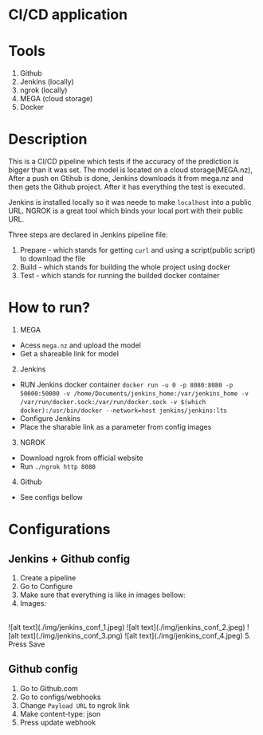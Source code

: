 # CI/CD application

# Tools
1. Github
2. Jenkins (locally)
3. ngrok (locally)
4. MEGA (cloud storage)
5. Docker

# Description
This is a CI/CD pipeline which tests if the accuracy of the prediction is bigger than it was set. The model is located on a cloud storage(MEGA.nz), After a push on Gtihub is done, Jenkins downloads it from mega.nz and then gets the Github project. After it has everything the test is executed.

Jenkins is installed locally so it was neede to make `localhost` into a public URL. NGROK is a great tool which binds your local port with their public URL.

Three steps are declared in Jenkins pipeline file:
1. Prepare - which stands for getting `curl` and using a script(public script) to download the file
2. Build - which stands for building the whole project using docker
3. Test - which stands for running the builded docker container

# How to run?
1. MEGA
- Acess `mega.nz` and upload the model
- Get a shareable link for model
2. Jenkins
- RUN Jenkins docker container `docker run -u 0 -p 8080:8080 -p 50000:50000 -v /home/Documents/jenkins_home:/var/jenkins_home -v /var/run/docker.sock:/var/run/docker.sock -v $(which docker):/usr/bin/docker --network=host jenkins/jenkins:lts`
- Configure Jenkins
- Place the sharable link as a parameter from config images
3. NGROK
- Download ngrok from official website
- Run `./ngrok http 8080`
4. Github
- See configs bellow


# Configurations

## Jenkins + Github config
1. Create a pipeline
2. Go to Configure
3. Make sure that everything is like in images bellow:
4. Images:
<br/>
![alt text](./img/jenkins_conf_1.jpeg)
![alt text](./img/jenkins_conf_2.jpeg)
![alt text](./img/jenkins_conf_3.png)
![alt text](./img/jenkins_conf_4.jpeg)
5. Press Save

## Github config
1. Go to Github.com
2. Go to configs/webhooks
3. Change `Payload URL` to ngrok link
4. Make content-type: json
5. Press update webhook
